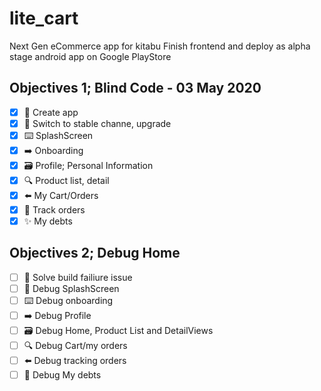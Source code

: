 # lite_cart

Next Gen eCommerce app for kitabu
Finish frontend and deploy as alpha stage android app on Google PlayStore

## Objectives 1; Blind Code - 03 May 2020

* [x] 📝 Create app
* [x] 🔎 Switch to stable channe, upgrade
* [x] ⌨️ SplashScreen
* [x] ➡️ Onboarding
* [x] 🗃  Profile; Personal Information
* [x] 🔍 Product list, detail
* [x] ⬅️ My Cart/Orders
* [x] 🙈 Track orders
* [x] ✨ My debts

## Objectives 2; Debug Home

* [ ] 📝 Solve build failiure issue
* [ ] 🔎 Debug SplashScreen
* [ ] ⌨️ Debug onboarding
* [ ] ➡️ Debug Profile
* [ ] 🗃  Debug Home, Product List and DetailViews
* [ ] 🔍 Debug Cart/my orders
* [ ] ⬅️ Debug tracking orders
* [ ] 🙈 Debug My debts
